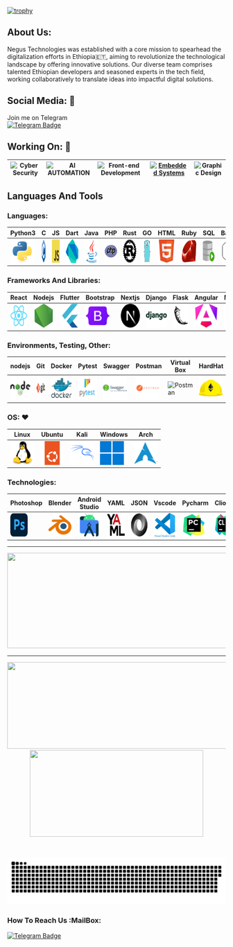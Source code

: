 [![trophy](https://github-profile-trophy.vercel.app/?username=NegusTech&title=Stars,Followers,Commits,Repositories,MultipleLang,PullRequest&theme=onedark)](https://github.com/ryo-ma/github-profile-trophy)

## About Us:
Negus Technologies was established with a core mission to spearhead the digitalization efforts in Ethiopia🇪🇹, aiming to revolutionize the technological landscape by offering innovative solutions. Our diverse team comprises talented Ethiopian developers and seasoned experts in the tech field, working collaboratively to translate ideas into impactful digital solutions.

## Social Media: 📡  
Join me on Telegram<br>
[![Telegram Badge](https://img.shields.io/badge/Telegram-blue?style=for-the-badge&logo=telegram&logoColor=white)](https://t.me/negustechnologies)

## Working On: 🚀
| ![Cyber Security](https://img.shields.io/badge/Cyber%20Security-000000?style=for-the-badge&logo=Cyber%20Security&logoColor=white)|![AI AUTOMATION](https://img.shields.io/badge/AI%20Automation-000000?style=for-the-badge&logo=AI%20Automation&logoColor=white)|![Front-end Development](https://img.shields.io/badge/Software%20Development-000000?style=for-the-badge&logo=Software%20Development&logoColor=white) | [![Embedded Systems](https://img.shields.io/badge/Embedded%20Systems-000000?style=for-the-badge&logo=Embedded%20Systems&logoColor=white)](https://github.com/NegusTech/Embedded-Systems)| ![Graphic Design](https://img.shields.io/badge/Graphic%20Design-000000?style=for-the-badge&logo=Graphic%20Design&logoColor=white)|
|----------|----------|----------|----------|----------|



## Languages And Tools
<div>

### Languages:
| Python3 | C | JS | Dart | Java | PHP | Rust | GO | HTML | Ruby | SQL | Bash | R |
|----------|----------|----------|----------|----------|----------|----------|----------|----------|----------|----------|----------|----------|
|  <img src="https://github.com/devicons/devicon/blob/master/icons/python/python-original.svg" title="Python"  alt="Python" width="55" height="55"/> |  <img src="https://github.com/devicons/devicon/blob/master/icons/c/c-original.svg" title="C"  alt="C" width="55" height="55"/> |  <img src="https://github.com/devicons/devicon/blob/master/icons/javascript/javascript-original.svg" title="JavaScript" alt="JavaScript" width="55" height="55"/> |  <img src="https://github.com/devicons/devicon/blob/master/icons/dart/dart-original.svg" title="Dart" alt="Dart" width="55" height="55"/> | <img src="https://github.com/devicons/devicon/blob/master/icons/java/java-original.svg" title="Java" alt="Java" width="55" height="55"/> |<img src="https://github.com/devicons/devicon/blob/master/icons/php/php-original.svg" title="PHP" alt="PHP" width="55" height="55"/> |<img src="https://github.com/devicons/devicon/blob/master/icons/rust/rust-original.svg" title="Rust" alt="Rust" width="55" height="55"/> |<img src="https://github.com/devicons/devicon/blob/master/icons/go/go-original.svg" title="GO" alt="GO" width="55" height="55"/> |<img src="https://github.com/devicons/devicon/blob/master/icons/html5/html5-original.svg" title="HTML" alt="HTML" width="55" height="55"/> |<img src="https://github.com/devicons/devicon/blob/master/icons/ruby/ruby-original.svg" title="Ruby" alt="Ruby" width="55" height="55"/> |<img src="https://github.com/devicons/devicon/blob/master/icons/sqldeveloper/sqldeveloper-original.svg" title="SQL" alt="SQL" width="55" height="55"/> | <img src="https://github.com/devicons/devicon/blob/master/icons/bash/bash-original.svg" title="Bash" alt="Bash" width="55" height="55"/> | <img src="https://github.com/devicons/devicon/blob/master/icons/r/r-original.svg" title="R" alt="R" width="55" height="55"/> |

  

### Frameworks And Libraries:

| React | Nodejs | Flutter | Bootstrap | Nextjs | Django | Flask | Angular | Mongodb | Laravel | 
|----------|----------|----------|----------|----------|----------|----------|----------|----------|----------|
|  <img src="https://github.com/devicons/devicon/blob/master/icons/react/react-original.svg" title="React"  alt="React" width="55" height="55"/>|  <img src="https://github.com/devicons/devicon/blob/master/icons/nodejs/nodejs-original.svg" title="Nodejs"  alt="Nodejs" width="55" height="55"/>|  <img src="https://github.com/devicons/devicon/blob/master/icons/flutter/flutter-original.svg" title="Flutter" alt="Flutter" width="55" height="55"/>|  <img src="https://github.com/devicons/devicon/blob/master/icons/bootstrap/bootstrap-original.svg" title="Bootstrap" alt="Bootstrap" width="55" height="55"/>|  <img src="https://github.com/devicons/devicon/blob/master/icons/nextjs/nextjs-original.svg" title="Nextjs" alt="Nextjs" width="55" height="55"/>|  <img src="https://github.com/devicons/devicon/blob/master/icons/django/django-plain-wordmark.svg" title="Django" alt="Django" width="55" height="55"/>| <img src="https://github.com/devicons/devicon/blob/master/icons/flask/flask-original.svg" title="Flask" alt="Flask" width="55" height="55"/>|<img src="https://github.com/devicons/devicon/blob/master/icons/angular/angular-original.svg" title="Angular" alt="Angular" width="55" height="55"/> | <img src="https://github.com/devicons/devicon/blob/master/icons/mongodb/mongodb-original.svg" title="Mongodb" alt="Mongodb" width="55" height="55"/>| <img src="https://github.com/devicons/devicon/blob/master/icons/laravel/laravel-original.svg" title="Laravel" alt="Laravel" width="55" height="55"/>




  
### Environments, Testing, Other:

| nodejs | Git | Docker | Pytest | Swagger | Postman | Virtual Box| HardHat |
|----------|----------|----------|----------|----------|----------|----------|----------|
|<img src="https://github.com/devicons/devicon/blob/master/icons/nodejs/nodejs-original-wordmark.svg" title="nodejs" alt="NodeJS" width="55" height="55"/>|<img src="https://github.com/devicons/devicon/blob/master/icons/git/git-original-wordmark.svg" title="Git" alt="Git" width="55" height="55"/>|<img src="https://github.com/devicons/devicon/blob/master/icons/docker/docker-original-wordmark.svg" title="Docker" alt="Docker" width="55" height="55"/>|<img src="https://github.com/devicons/devicon/blob/master/icons/pytest/pytest-original-wordmark.svg" title="pytest" alt="pytest" width="55" height="55"/>|  <img src="https://github.com/devicons/devicon/blob/master/icons/swagger/swagger-original-wordmark.svg" title="Swagger" alt="Swagger" width="55" height="55"/>|  <img src="https://github.com/devicons/devicon/blob/master/icons/postman/postman-original-wordmark.svg" title="Postman" alt="Postman" width="55" height="55"/>|<img src="https://banner2.cleanpng.com/20190501/xvt/kisspng-computer-icons-virtualbox-portable-network-graphic-virtualbox-icon-of-line-style-available-in-svg-5cca247f73f9e3.6112721115567514874751.jpg" title="Postman" alt="Postman" width="80" height="55"/>| <img src="https://github.com/devicons/devicon/blob/master/icons/hardhat/hardhat-original.svg" title="Swagger" alt="Swagger" width="55" height="55"/>


### OS: ❤️ 

| Linux | Ubuntu | Kali | Windows | Arch |
|----------|----------|----------|----------|----------|
| <img src="https://github.com/devicons/devicon/blob/master/icons/linux/linux-original.svg" title="Linux" alt="Linux" width="55" height="55"/> | <img src="https://github.com/devicons/devicon/blob/master/icons/ubuntu/ubuntu-original.svg" title="Ubuntu" alt="Ubuntu" width="55" height="55"/> | <img src="https://github.com/canaleal/devicon/blob/new-icon-kali-linux/icons/kalilinux/kalilinux-original-wordmark.svg" title="Linux" alt="Linux" width="55" height="55"/> | <img src="https://github.com/devicons/devicon/blob/master/icons/windows11/windows11-original.svg" title="Windows" alt="Windows" width="55" height="55"/> | <img src="https://github.com/devicons/devicon/blob/master/icons/archlinux/archlinux-original.svg" title="Arch" alt="Arch" width="55" height="55"/>


### Technologies:
| Photoshop | Blender | Android Studio | YAML | JSON | Vscode | Pycharm | Clion | Datagrip | Gitlab | Confluence | Jira | Azure |
|----------|----------|----------|----------|----------|----------|----------|----------|----------|----------|----------|----------|----------|
|<img src="https://github.com/devicons/devicon/blob/master/icons/photoshop/photoshop-original.svg" title="Photoshop" alt="Photoshop" width="40" width="55" height="55"/>|<img src="https://github.com/devicons/devicon/blob/master/icons/blender/blender-original.svg" title="ssh" alt="ssh" width="55" height="55"/>|<img src="https://github.com/devicons/devicon/blob/master/icons/androidstudio/androidstudio-original.svg" title="xml" alt="xml" width="55" height="55"/>|<img src="https://github.com/devicons/devicon/blob/master/icons/yaml/yaml-original.svg" title="yaml" alt="yaml" width="55" height="55"/>|<img src="https://github.com/devicons/devicon/blob/master/icons/json/json-original.svg" title="json" alt="json" width="55" height="55"/>|<img src="https://github.com/devicons/devicon/blob/master/icons/vscode/vscode-original-wordmark.svg" title="vsc" alt="vsc" width="55" height="55"/>|<img src="https://github.com/devicons/devicon/blob/master/icons/pycharm/pycharm-original.svg" title="PC" alt="PC" width="55" height="55"/>|<img src="https://github.com/devicons/devicon/blob/master/icons/clion/clion-original.svg" title="cl" alt="CL" width="55" height="55"/>|<img src="https://github.com/devicons/devicon/blob/master/icons/datagrip/datagrip-original.svg" title="dg" alt="dg" width="55" height="55"/>  |<img src="https://github.com/devicons/devicon/blob/master/icons/gitlab/gitlab-original-wordmark.svg" title="GitLab" alt="GitLab" width="55" height="55"/>|<img src="https://github.com/devicons/devicon/blob/master/icons/confluence/confluence-original-wordmark.svg" title="Confluence" alt="Confluence" width="55" height="55"/>|<img src="https://github.com/devicons/devicon/blob/master/icons/jira/jira-original-wordmark.svg" title="Jira" alt="Jira" width="55" height="55"/>|<img src="https://github.com/devicons/devicon/blob/master/icons/azure/azure-original.svg" title="Azure" alt="Azure" width="55" height="55"/>

</div>

---

  
<p align="center">
  <img width="800" height="220" src="https://streak-stats.demolab.com?user=NegusTech&theme=gotham&hide_border=true&border_radius=5&card_width=800">
</p>


---




<p align="center">
  <img width="600" height="200" src="https://github-readme-stats.vercel.app/api?username=NegusTech&show_icons=true&theme=gotham">
  <img width="400" height="200" src="https://github-readme-stats.vercel.app/api/top-langs/?username=NegusTech&size_weight=0.15&count_weight=0.5&layout=compact&theme=gotham">
</p>
 


<div id="header" align="center">
  <img src="https://komarev.com/ghpvc/?username=NegusTech&style=for-the-badge&color=brightgreen" alt=""/>
</div>

<p align="center">
 <img width="1000" src="assets/github-snake.svg" alt="snake"/>
</p>



### How To Reach Us :MailBox:
[![Telegram Badge](https://img.shields.io/badge/Telegram-blue?style=flat&logo=telegram&logoColor=white)](https://t.me/Yeabkingofficial)